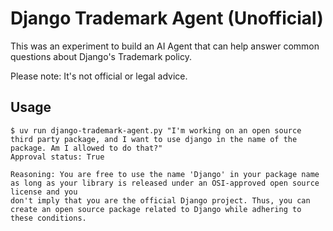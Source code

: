 # Django Trademark Agent (Unofficial)

This was an experiment to build an AI Agent that can help answer common questions about Django's Trademark policy.

Please note: It's not official or legal advice.

## Usage

```shell
$ uv run django-trademark-agent.py "I'm working on an open source third party package, and I want to use django in the name of the package. Am I allowed to do that?"
Approval status: True

Reasoning: You are free to use the name 'Django' in your package name as long as your library is released under an OSI-approved open source license and you
don't imply that you are the official Django project. Thus, you can create an open source package related to Django while adhering to these conditions.
```
